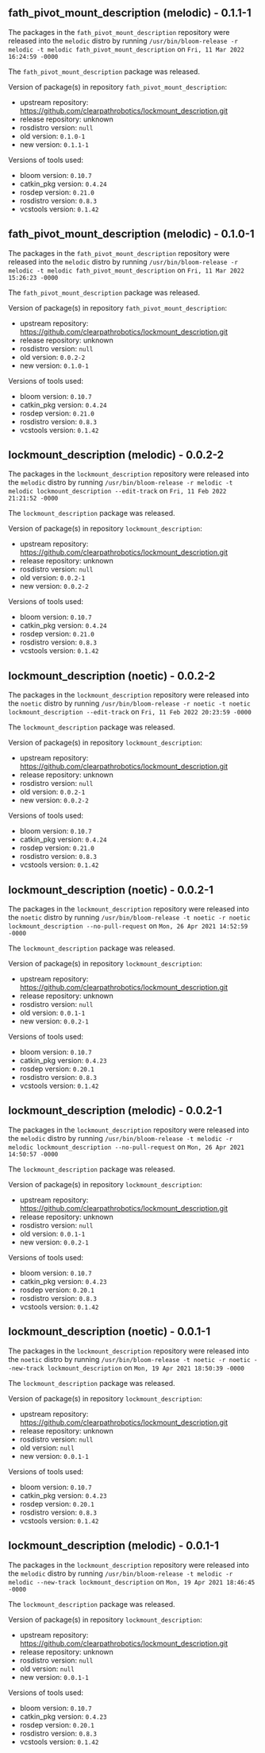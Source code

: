 ## fath_pivot_mount_description (melodic) - 0.1.1-1

The packages in the `fath_pivot_mount_description` repository were released into the `melodic` distro by running `/usr/bin/bloom-release -r melodic -t melodic fath_pivot_mount_description` on `Fri, 11 Mar 2022 16:24:59 -0000`

The `fath_pivot_mount_description` package was released.

Version of package(s) in repository `fath_pivot_mount_description`:

- upstream repository: https://github.com/clearpathrobotics/lockmount_description.git
- release repository: unknown
- rosdistro version: `null`
- old version: `0.1.0-1`
- new version: `0.1.1-1`

Versions of tools used:

- bloom version: `0.10.7`
- catkin_pkg version: `0.4.24`
- rosdep version: `0.21.0`
- rosdistro version: `0.8.3`
- vcstools version: `0.1.42`


## fath_pivot_mount_description (melodic) - 0.1.0-1

The packages in the `fath_pivot_mount_description` repository were released into the `melodic` distro by running `/usr/bin/bloom-release -r melodic -t melodic fath_pivot_mount_description` on `Fri, 11 Mar 2022 15:26:23 -0000`

The `fath_pivot_mount_description` package was released.

Version of package(s) in repository `fath_pivot_mount_description`:

- upstream repository: https://github.com/clearpathrobotics/lockmount_description.git
- release repository: unknown
- rosdistro version: `null`
- old version: `0.0.2-2`
- new version: `0.1.0-1`

Versions of tools used:

- bloom version: `0.10.7`
- catkin_pkg version: `0.4.24`
- rosdep version: `0.21.0`
- rosdistro version: `0.8.3`
- vcstools version: `0.1.42`


## lockmount_description (melodic) - 0.0.2-2

The packages in the `lockmount_description` repository were released into the `melodic` distro by running `/usr/bin/bloom-release -r melodic -t melodic lockmount_description --edit-track` on `Fri, 11 Feb 2022 21:21:52 -0000`

The `lockmount_description` package was released.

Version of package(s) in repository `lockmount_description`:

- upstream repository: https://github.com/clearpathrobotics/lockmount_description.git
- release repository: unknown
- rosdistro version: `null`
- old version: `0.0.2-1`
- new version: `0.0.2-2`

Versions of tools used:

- bloom version: `0.10.7`
- catkin_pkg version: `0.4.24`
- rosdep version: `0.21.0`
- rosdistro version: `0.8.3`
- vcstools version: `0.1.42`


## lockmount_description (noetic) - 0.0.2-2

The packages in the `lockmount_description` repository were released into the `noetic` distro by running `/usr/bin/bloom-release -r noetic -t noetic lockmount_description --edit-track` on `Fri, 11 Feb 2022 20:23:59 -0000`

The `lockmount_description` package was released.

Version of package(s) in repository `lockmount_description`:

- upstream repository: https://github.com/clearpathrobotics/lockmount_description.git
- release repository: unknown
- rosdistro version: `null`
- old version: `0.0.2-1`
- new version: `0.0.2-2`

Versions of tools used:

- bloom version: `0.10.7`
- catkin_pkg version: `0.4.24`
- rosdep version: `0.21.0`
- rosdistro version: `0.8.3`
- vcstools version: `0.1.42`


## lockmount_description (noetic) - 0.0.2-1

The packages in the `lockmount_description` repository were released into the `noetic` distro by running `/usr/bin/bloom-release -t noetic -r noetic lockmount_description --no-pull-request` on `Mon, 26 Apr 2021 14:52:59 -0000`

The `lockmount_description` package was released.

Version of package(s) in repository `lockmount_description`:

- upstream repository: https://github.com/clearpathrobotics/lockmount_description.git
- release repository: unknown
- rosdistro version: `null`
- old version: `0.0.1-1`
- new version: `0.0.2-1`

Versions of tools used:

- bloom version: `0.10.7`
- catkin_pkg version: `0.4.23`
- rosdep version: `0.20.1`
- rosdistro version: `0.8.3`
- vcstools version: `0.1.42`


## lockmount_description (melodic) - 0.0.2-1

The packages in the `lockmount_description` repository were released into the `melodic` distro by running `/usr/bin/bloom-release -t melodic -r melodic lockmount_description --no-pull-request` on `Mon, 26 Apr 2021 14:50:57 -0000`

The `lockmount_description` package was released.

Version of package(s) in repository `lockmount_description`:

- upstream repository: https://github.com/clearpathrobotics/lockmount_description.git
- release repository: unknown
- rosdistro version: `null`
- old version: `0.0.1-1`
- new version: `0.0.2-1`

Versions of tools used:

- bloom version: `0.10.7`
- catkin_pkg version: `0.4.23`
- rosdep version: `0.20.1`
- rosdistro version: `0.8.3`
- vcstools version: `0.1.42`


## lockmount_description (noetic) - 0.0.1-1

The packages in the `lockmount_description` repository were released into the `noetic` distro by running `/usr/bin/bloom-release -t noetic -r noetic --new-track lockmount_description` on `Mon, 19 Apr 2021 18:50:39 -0000`

The `lockmount_description` package was released.

Version of package(s) in repository `lockmount_description`:

- upstream repository: https://github.com/clearpathrobotics/lockmount_description.git
- release repository: unknown
- rosdistro version: `null`
- old version: `null`
- new version: `0.0.1-1`

Versions of tools used:

- bloom version: `0.10.7`
- catkin_pkg version: `0.4.23`
- rosdep version: `0.20.1`
- rosdistro version: `0.8.3`
- vcstools version: `0.1.42`


## lockmount_description (melodic) - 0.0.1-1

The packages in the `lockmount_description` repository were released into the `melodic` distro by running `/usr/bin/bloom-release -t melodic -r melodic --new-track lockmount_description` on `Mon, 19 Apr 2021 18:46:45 -0000`

The `lockmount_description` package was released.

Version of package(s) in repository `lockmount_description`:

- upstream repository: https://github.com/clearpathrobotics/lockmount_description.git
- release repository: unknown
- rosdistro version: `null`
- old version: `null`
- new version: `0.0.1-1`

Versions of tools used:

- bloom version: `0.10.7`
- catkin_pkg version: `0.4.23`
- rosdep version: `0.20.1`
- rosdistro version: `0.8.3`
- vcstools version: `0.1.42`



